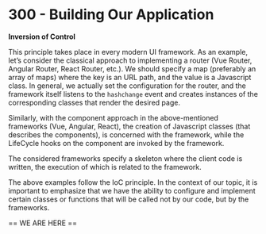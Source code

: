 # 300 - Building Our Application

**Inversion of Control**

This principle takes place in every modern UI framework. As an example, let’s consider the classical approach to implementing a router (Vue Router, Angular Router, React Router, etc.). We should specify a map (preferably an array of maps) where the key is an URL path, and the value is a Javascript class. In general, we actually set the configuration for the router, and the framework itself listens to the ```hashchange``` event and creates instances of the corresponding classes that render the desired page.

Similarly, with the component approach in the above-mentioned frameworks (Vue, Angular, React), the creation of Javascript classes (that describes the components), is concerned with the framework, while the LifeCycle hooks on the component are invoked by the framework.

The considered frameworks specify a skeleton where the client code is written, the execution of which is related to the framework.

The above examples follow the IoC principle. In the context of our topic, it is important to emphasize that we have the ability to configure and implement certain classes or functions that will be called not by our code, but by the frameworks.

== WE ARE HERE ==
